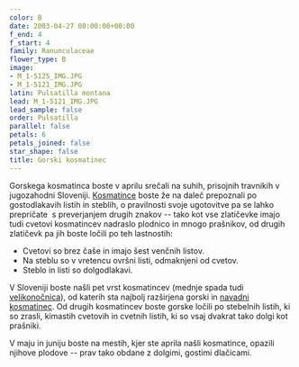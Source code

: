 ```yaml
---
color: B
date: 2003-04-27 00:00:00+00:00
f_end: 4
f_start: 4
family: Ranunculaceae
flower_type: B
image:
- M_1-5125_IMG.JPG
- M_1-5121_IMG.JPG
latin: Pulsatilla montana
lead: M_1-5121_IMG.JPG
lead_sample: false
order: Pulsatilla
parallel: false
petals: 6
petals_joined: false
star_shape: false
title: Gorski kosmatinec
---
```

Gorskega kosmatinca boste v aprilu srečali na suhih, prisojnih travnikih v jugozahodni Sloveniji. [Kosmatince](../genus/pulsatilla/) boste že na daleč prepoznali po gostodlakavih listih in steblih, o pravilnosti svoje ugotovitve pa se lahko prepričate  s preverjanjem drugih znakov -- tako kot vse zlatičevke imajo tudi cvetovi kosmatincev nadraslo plodnico in mnogo prašnikov, od drugih zlatičevk pa jih boste ločili po teh lastnostih:

-   Cvetovi so brez čaše in imajo šest venčnih listov.
-   Na steblu so v vretencu ovršni listi, odmaknjeni od cvetov.
-   Steblo in listi so dolgodlakavi.

V Sloveniji boste našli pet vrst kosmatincev (mednje spada tudi [velikonočnica](../pulsatillagrandis/)), od katerih sta najbolj razširjena gorski in [navadni kosmatinec](../pulsatillanigricans/). Od drugih kosmatincev boste gorske ločili po stebelnih listih, ki so zrasli, kimastih cvetovih in cvetnih listih, ki so vsaj dvakrat tako dolgi kot prašniki.

V maju in juniju boste na mestih, kjer ste aprila našli kosmatince, opazili njihove plodove -- prav tako obdane z dolgimi, gostimi dlačicami.
